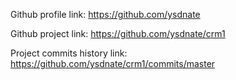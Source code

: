 Github profile link: https://github.com/ysdnate

Github project link: https://github.com/ysdnate/crm1

Project commits history link: https://github.com/ysdnate/crm1/commits/master
